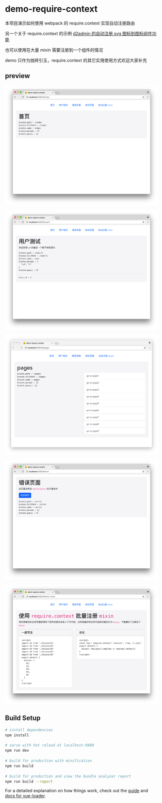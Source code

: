 # demo-require-context

本项目演示如何使用 webpack 的 require.context 实现自动注册路由

另一个关于 require.context 的示例 [d2admin 的自动注册 svg 图标到图标组件功能](https://github.com/FairyEver/d2admin-vue-element/blob/master/src/assets/icons/index.js)

也可以使用在大量 mixin 需要注册到一个组件的情况

demo 只作为抛砖引玉，require.context 的其它实用使用方式欢迎大家补充

## preview

![index](https://raw.githubusercontent.com/FairyEver/demo-require-context/master/doc/image/index.png)

![user](https://raw.githubusercontent.com/FairyEver/demo-require-context/master/doc/image/user.png)

![pages](https://raw.githubusercontent.com/FairyEver/demo-require-context/master/doc/image/pages.png)

![error](https://raw.githubusercontent.com/FairyEver/demo-require-context/master/doc/image/error.png)

![mixin](https://raw.githubusercontent.com/FairyEver/demo-require-context/master/doc/image/mixin.png)


## Build Setup

``` bash
# install dependencies
npm install

# serve with hot reload at localhost:8080
npm run dev

# build for production with minification
npm run build

# build for production and view the bundle analyzer report
npm run build --report
```

For a detailed explanation on how things work, check out the [guide](http://vuejs-templates.github.io/webpack/) and [docs for vue-loader](http://vuejs.github.io/vue-loader).
